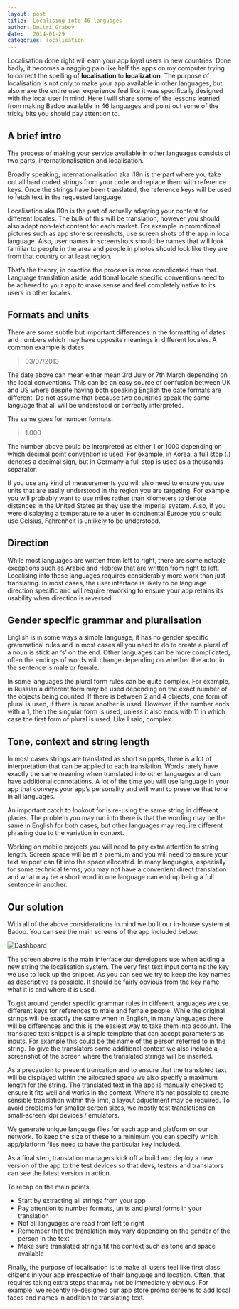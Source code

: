 ```yaml
---
layout: post
title:  Localising into 46 languages
author: Dmitri Grabov
date:   2014-01-29
categories: localisation
---
```

Localisation done right will earn your app loyal users in new countries. Done badly, it becomes a nagging pain like half the apps on my computer trying to correct the spelling of **localisation** to **localization**. The purpose of localisation is not only to make your app available in other languages, but also make the entire user experience feel like it was specifically designed with the local user in mind. Here I will share some of the lessons learned from making Badoo available in 46 languages and point out some of the tricky bits you should pay attention to.

## A brief intro
The process of making your service available in other languages consists of two parts, internationalisation and localisation.

Broadly speaking, internationalisation aka i18n is the part where you take out all hard coded strings from your code and replace them with reference keys. Once the strings have been translated, the reference keys will be used to fetch text in the requested language.

Localisation aka l10n is the part of actually adapting your content for different locales. The bulk of this will be translation, however you should also adapt non-text content for each market. For example in promotional pictures such as app store screenshots, use screen shots of the app in local language. Also, user names in screenshots should be names that will look familiar to people in the area and people in photos should look like they are from that country or at least region.

That’s the theory, in practice the process is more complicated than that. Language translation aside, additional locale specific conventions need to be adhered to your app to make sense and feel completely native to its users in other locales.

## Formats and units
There are some subtle but important differences in the formatting of dates and numbers which may have opposite meanings in different locales. A common example is dates.
>03/07/2013

The date above can mean either mean 3rd July or 7th March depending on the local conventions. This can be an easy source of confusion between UK and US where despite having both speaking English the date formats are different. Do not assume that because two countries speak the same language that all will be understood or correctly interpreted.

The same goes for number formats.
>1.000

The number above could be interpreted as either 1 or 1000 depending on which decimal point convention is used. For example, in Korea, a full stop (.) denotes a decimal sign, but in Germany a full stop is used as a thousands separator.

If you use any kind of measurements you will also need to ensure you use units that are easily understood in the region you are targeting. For example you will probably want to use miles rather than kilometers to denote distances in the United States as they use the Imperial system. Also, if you were displaying a temperature to a user in continental Europe you should use Celsius, Fahrenheit is unlikely to be understood.

## Direction
While most languages are written from left to right, there are some notable exceptions such as Arabic and Hebrew that are written from right to left. Localising into these languages requires considerably more work than just translating. In most cases, the user interface is likely to be language direction specific and will require reworking to ensure your app retains its usability when direction is reversed.

## Gender specific grammar and pluralisation
English is in some ways a simple language, it has no gender specific grammatical rules and in most cases all you need to do to create a plural of a noun is stick an ‘s’ on the end. Other languages can be more complicated, often the endings of words will change depending on whether the actor in the sentence is male or female.

In some languages the plural form rules can be quite complex. For example, in Russian a different form may be used depending on the exact number of the objects being counted. If there is between 2 and 4 objects, one form of plural is used, if there is more another is used. However, if the number ends with a 1, then the singular form is used, unless it also ends with 11 in which case the first form of plural is used. Like I said, complex.

## Tone, context and string length
In most cases strings are translated as short snippets, there is a lot of interpretation that can be applied to each translation. Words rarely have exactly the same meaning when translated into other languages and can have additional connotations. A lot of the time you will use language in your app that conveys your app’s personality and will want to preserve that tone in all languages.

An important catch to lookout for is re-using the same string in different places. The problem you may run into there is that the wording may be the same in English for both cases, but other languages may require different phrasing due to the variation in context.

Working on mobile projects you will need to pay extra attention to string length. Screen space will be at a premium and you will need to ensure your text snippet can fit into the space allocated. In many languages, especially for some technical terms, you may not have a convenient direct translation and what may be a short word in one language can end up being a full sentence in another.

## Our solution
With all of the above considerations in mind we built our in-house system at Badoo. You can see the main screens of the app included below:

![Dashboard]({{page.imgdir}}/localisation-dashboard.png)

The screen above is the main interface our developers use when adding a new string the localisation system. The very first text input contains the key we use to look up the snippet. As you can see we try to keep the key names as descriptive as possible. It should be fairly obvious from the key name what it is and where it is used.

To get around gender specific grammar rules in different languages we use different keys for references to male and female people. While the original strings will be exactly the same when in English, in many languages there will be differences and this is the easiest way to take them into account.
The translated text snippet is a simple template that can accept parameters as inputs. For example this could be the name of the person referred to in the string. To give the translators some additional context we also include a screenshot of the screen where the translated strings will be inserted.

As a precaution to prevent truncation and to ensure that the translated text will be displayed within the allocated space we also specify a maximum length for the string. The translated text in the app is manually checked to ensure it fits well and works in the context. Where it’s not possible to create sensible translation within the limit, a layout adjustment may be required. To avoid problems for smaller screen sizes, we mostly test translations on small-screen ldpi devices / emulators.

We generate unique language files for each app and platform on our network. To keep the size of these to a minimum you can specify which app/platform files need to have the particular key included.

As a final step, translation managers kick off a build and deploy a new version of the app to the test devices so that devs, testers and translators can see the latest version in action.

To recap on the main points

- Start by extracting all strings from your app
- Pay attention to number formats, units and plural forms in your translation
- Not all languages are read from left to right
- Remember that the translation may vary depending on the gender of the person in the text
- Make sure translated strings fit the context such as tone and space available

Finally, the purpose of localisation is to make all users feel like first class citizens in your app irrespective of their language and location. Often, that requires taking extra steps that may not be immediately obvious. For example, we recently re-designed our app store promo screens to add local faces and names in addition to translating text.


